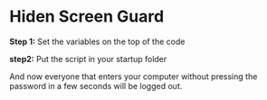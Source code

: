 # Hiden Screen Guard

**Step 1:**
Set the variables on the top of the code

**step2:**
Put the script in your startup folder

And now everyone that enters your computer without pressing the password in a few seconds will be logged out.
